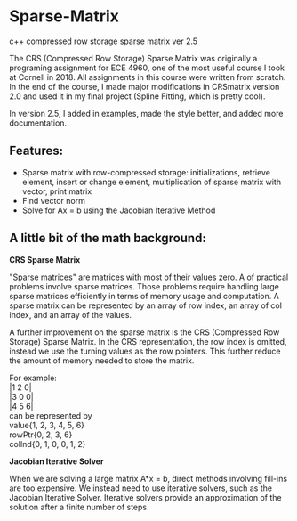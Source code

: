 # Sparse-Matrix
c++ compressed row storage sparse matrix ver 2.5

The CRS (Compressed Row Storage) Sparse Matrix was originally a programing assignment for ECE 4960, one of the most useful course I took at Cornell in 2018. All assignments in this course were written from scratch. In the end of the course, I made major modifications in CRSmatrix version 2.0 and used it in my final project (Spline Fitting, which is pretty cool). 

In version 2.5, I added in examples, made the style better, and added more documentation.

## Features:
* Sparse matrix with row-compressed storage: initializations, retrieve element, insert or change element, multiplication of sparse matrix with vector, print matrix
* Find vector norm
* Solve for Ax = b using the Jacobian Iterative Method

## A little bit of the math background:

**CRS Sparse Matrix**

"Sparse matrices" are matrices with most of their values zero. A of practical problems involve sparse matrices. Those problems require handling large sparse matrices efficiently in terms of memory usage and computation. A sparse matrix can be represented by an array of row index, an array of col index, and an array of the values. 

A further improvement on the sparse matrix is the CRS (Compressed Row Storage) Sparse Matrix. In the CRS representation, the row index is omitted, instead we use the turning values as the row pointers. This further reduce the amount of memory needed to store the matrix.

For example: <br />
|1 2 0| <br />
|3 0 0| <br />
|4 5 6| <br />
can be represented by <br />
value{1, 2, 3, 4, 5, 6} <br />
rowPtr{0, 2, 3, 6} <br />
colInd{0, 1, 0, 0, 1, 2} <br />

**Jacobian Iterative Solver**

When we are solving a large matrix A*x = b, direct methods involving fill-ins are too expensive. We instead need to use iterative solvers, such as the Jacobian Iterative Solver. Iterative solvers provide an approximation of the solution after a finite number of steps.

